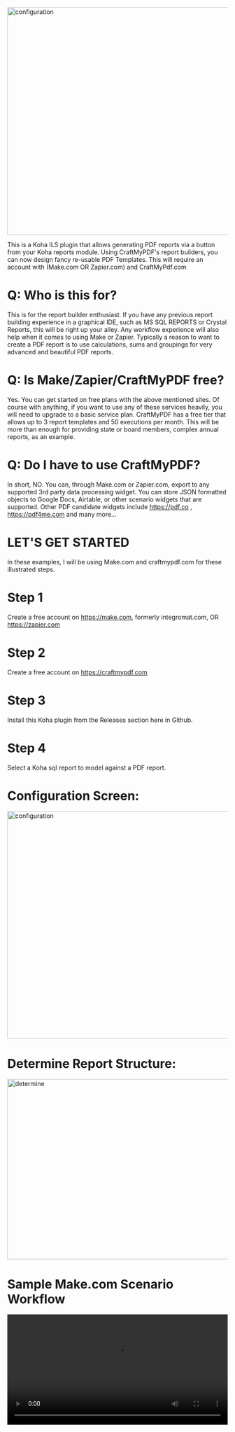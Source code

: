 <img width="1630" height="520" alt="configuration" src="https://lightwavelibrary.com/images/logo.svg" />

This is a Koha ILS plugin that allows generating PDF reports via a button from your Koha reports module. Using CraftMyPDF's report builders, you can now design fancy re-usable PDF Templates. This will require an account with (Make.com OR Zapier.com) and CraftMyPdf.com

# Q: Who is this for?
This is for the report builder enthusiast.  If you have any previous report building experience in a graphical IDE, such as MS SQL REPORTS or Crystal Reports, this will be right up your alley.  Any workflow experience will also help when it comes to using Make or Zapier. Typically a reason to want to create a PDF report is to use calculations, sums and groupings for very advanced and beautiful PDF reports.

# Q: Is Make/Zapier/CraftMyPDF free?
Yes.  You can get started on free plans with the above mentioned sites. Of course with anything, if you want to use any of these services heavily, you will need to upgrade to a basic service plan.  CraftMyPDF has a free tier that allows up to 3 report templates and 50 executions per month.  This will be more than enough for providing state or board members, complex annual reports, as an example.

# Q: Do I have to use CraftMyPDF?
In short, NO.  You can, through Make.com or Zapier.com, export to any supported 3rd party data processing widget. You can store JSON formatted objects to Google Docs, Airtable, or other scenario widgets that are supported. Other PDF candidate widgets include https://pdf.co , https://pdf4me.com and many more...

# LET'S GET STARTED
In these examples, I will be using Make.com and craftmypdf.com for these illustrated steps.

# Step 1 
Create a free account on https://make.com, formerly integromat.com, OR https://zapier.com
# Step 2 
Create a free account on https://craftmypdf.com
# Step 3 
Install this Koha plugin from the Releases section here in Github.
# Step 4 
Select a Koha sql report to model against a PDF report.

# Configuration Screen:
<img width="1630" height="520" alt="configuration" src="https://github.com/user-attachments/assets/36d82657-bd2c-4017-8965-e28f18544cdc" />

# Determine Report Structure:
<img width="897" height="412" alt="determine" src="https://github.com/user-attachments/assets/52560d9d-8ee6-4e06-ab37-9122235c3534" />

# Sample Make.com Scenario Workflow
<video src="https://lightwavelibrary.com/videos/explain_make.mp4" controls width="100%"></video>


